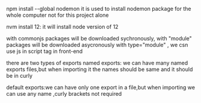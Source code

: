 npm install --global nodemon it is used to install nodemon package
for the whole computer not for this project alone

nvm install 12: it will install node version of 12 

with commonjs packages will be downloaded sychronously, with "module"
packages will be downloaded asycronously
with type="module" , we csn use js in script tag in front-end

there are two types of exports
named exports: we can have many named exports files,but when importing it
the names should be same and it should be in curly 

default exports:we can have only one export in a file,but when importing
we can use any name ,curly brackets not required
